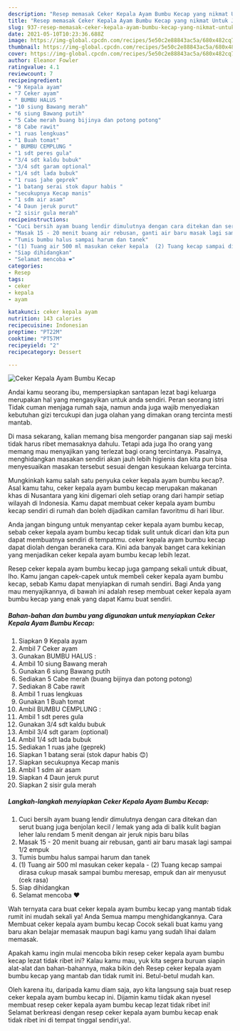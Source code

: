 ```yaml
---
description: "Resep memasak Ceker Kepala Ayam Bumbu Kecap yang nikmat Untuk Jualan"
title: "Resep memasak Ceker Kepala Ayam Bumbu Kecap yang nikmat Untuk Jualan"
slug: 937-resep-memasak-ceker-kepala-ayam-bumbu-kecap-yang-nikmat-untuk-jualan
date: 2021-05-10T10:23:36.688Z
image: https://img-global.cpcdn.com/recipes/5e50c2e88843ac5a/680x482cq70/ceker-kepala-ayam-bumbu-kecap-foto-resep-utama.jpg
thumbnail: https://img-global.cpcdn.com/recipes/5e50c2e88843ac5a/680x482cq70/ceker-kepala-ayam-bumbu-kecap-foto-resep-utama.jpg
cover: https://img-global.cpcdn.com/recipes/5e50c2e88843ac5a/680x482cq70/ceker-kepala-ayam-bumbu-kecap-foto-resep-utama.jpg
author: Eleanor Fowler
ratingvalue: 4.1
reviewcount: 7
recipeingredient:
- "9 Kepala ayam"
- "7 Ceker ayam"
- " BUMBU HALUS "
- "10 siung Bawang merah"
- "6 siung Bawang putih"
- "5 Cabe merah buang bijinya dan potong potong"
- "8 Cabe rawit"
- "1 ruas lengkuas"
- "1 Buah tomat"
- " BUMBU CEMPLUNG "
- "1 sdt peres gula"
- "3/4 sdt kaldu bubuk"
- "3/4 sdt garam optional"
- "1/4 sdt lada bubuk"
- "1 ruas jahe geprek"
- "1 batang serai stok dapur habis "
- "secukupnya Kecap manis"
- "1 sdm air asam"
- "4 Daun jeruk purut"
- "2 sisir gula merah"
recipeinstructions:
- "Cuci bersih ayam buang lendir dimulutnya dengan cara ditekan dan serut buang juga benjolan kecil / lemak yang ada di balik kulit bagian leher lalu rendam 5 menit dengan air jeruk nipis baru bilas"
- "Masak 15 - 20 menit buang air rebusan, ganti air baru masak lagi sampai 1/2 empuk"
- "Tumis bumbu halus sampai harum dan tanek"
- "(1) Tuang air 500 ml masukan ceker kepala  (2) Tuang kecap sampai dirasa cukup masak sampai bumbu meresap, empuk dan air menyusut (cek rasa)"
- "Siap dihidangkan"
- "Selamat mencoba ❤"
categories:
- Resep
tags:
- ceker
- kepala
- ayam

katakunci: ceker kepala ayam 
nutrition: 143 calories
recipecuisine: Indonesian
preptime: "PT22M"
cooktime: "PT57M"
recipeyield: "2"
recipecategory: Dessert

---
```



![Ceker Kepala Ayam Bumbu Kecap](https://img-global.cpcdn.com/recipes/5e50c2e88843ac5a/680x482cq70/ceker-kepala-ayam-bumbu-kecap-foto-resep-utama.jpg)

Andai kamu seorang ibu, mempersiapkan santapan lezat bagi keluarga merupakan hal yang mengasyikan untuk anda sendiri. Peran seorang istri Tidak cuman menjaga rumah saja, namun anda juga wajib menyediakan kebutuhan gizi tercukupi dan juga olahan yang dimakan orang tercinta mesti mantab.

Di masa  sekarang, kalian memang bisa mengorder panganan siap saji meski tidak harus ribet memasaknya dahulu. Tetapi ada juga lho orang yang memang mau menyajikan yang terlezat bagi orang tercintanya. Pasalnya, menghidangkan masakan sendiri akan jauh lebih higienis dan kita pun bisa menyesuaikan masakan tersebut sesuai dengan kesukaan keluarga tercinta. 



Mungkinkah kamu salah satu penyuka ceker kepala ayam bumbu kecap?. Asal kamu tahu, ceker kepala ayam bumbu kecap merupakan makanan khas di Nusantara yang kini digemari oleh setiap orang dari hampir setiap wilayah di Indonesia. Kamu dapat membuat ceker kepala ayam bumbu kecap sendiri di rumah dan boleh dijadikan camilan favoritmu di hari libur.

Anda jangan bingung untuk menyantap ceker kepala ayam bumbu kecap, sebab ceker kepala ayam bumbu kecap tidak sulit untuk dicari dan kita pun dapat membuatnya sendiri di tempatmu. ceker kepala ayam bumbu kecap dapat diolah dengan beraneka cara. Kini ada banyak banget cara kekinian yang menjadikan ceker kepala ayam bumbu kecap lebih lezat.

Resep ceker kepala ayam bumbu kecap juga gampang sekali untuk dibuat, lho. Kamu jangan capek-capek untuk membeli ceker kepala ayam bumbu kecap, sebab Kamu dapat menyiapkan di rumah sendiri. Bagi Anda yang mau menyajikannya, di bawah ini adalah resep membuat ceker kepala ayam bumbu kecap yang enak yang dapat Kamu buat sendiri.

<!--inarticleads1-->

##### Bahan-bahan dan bumbu yang digunakan untuk menyiapkan Ceker Kepala Ayam Bumbu Kecap:

1. Siapkan 9 Kepala ayam
1. Ambil 7 Ceker ayam
1. Gunakan  BUMBU HALUS :
1. Ambil 10 siung Bawang merah
1. Gunakan 6 siung Bawang putih
1. Sediakan 5 Cabe merah (buang bijinya dan potong potong)
1. Sediakan 8 Cabe rawit
1. Ambil 1 ruas lengkuas
1. Gunakan 1 Buah tomat
1. Ambil  BUMBU CEMPLUNG :
1. Ambil 1 sdt peres gula
1. Gunakan 3/4 sdt kaldu bubuk
1. Ambil 3/4 sdt garam (optional)
1. Ambil 1/4 sdt lada bubuk
1. Sediakan 1 ruas jahe (geprek)
1. Siapkan 1 batang serai (stok dapur habis 😊)
1. Siapkan secukupnya Kecap manis
1. Ambil 1 sdm air asam
1. Siapkan 4 Daun jeruk purut
1. Siapkan 2 sisir gula merah




<!--inarticleads2-->

##### Langkah-langkah menyiapkan Ceker Kepala Ayam Bumbu Kecap:

1. Cuci bersih ayam buang lendir dimulutnya dengan cara ditekan dan serut buang juga benjolan kecil / lemak yang ada di balik kulit bagian leher lalu rendam 5 menit dengan air jeruk nipis baru bilas
1. Masak 15 - 20 menit buang air rebusan, ganti air baru masak lagi sampai 1/2 empuk
1. Tumis bumbu halus sampai harum dan tanek
1. (1) Tuang air 500 ml masukan ceker kepala  - (2) Tuang kecap sampai dirasa cukup masak sampai bumbu meresap, empuk dan air menyusut (cek rasa)
1. Siap dihidangkan
1. Selamat mencoba ❤




Wah ternyata cara buat ceker kepala ayam bumbu kecap yang mantab tidak rumit ini mudah sekali ya! Anda Semua mampu menghidangkannya. Cara Membuat ceker kepala ayam bumbu kecap Cocok sekali buat kamu yang baru akan belajar memasak maupun bagi kamu yang sudah lihai dalam memasak.

Apakah kamu ingin mulai mencoba bikin resep ceker kepala ayam bumbu kecap lezat tidak ribet ini? Kalau kamu mau, yuk kita segera buruan siapin alat-alat dan bahan-bahannya, maka bikin deh Resep ceker kepala ayam bumbu kecap yang mantab dan tidak rumit ini. Betul-betul mudah kan. 

Oleh karena itu, daripada kamu diam saja, ayo kita langsung saja buat resep ceker kepala ayam bumbu kecap ini. Dijamin kamu tiidak akan nyesel membuat resep ceker kepala ayam bumbu kecap lezat tidak ribet ini! Selamat berkreasi dengan resep ceker kepala ayam bumbu kecap enak tidak ribet ini di tempat tinggal sendiri,ya!.

